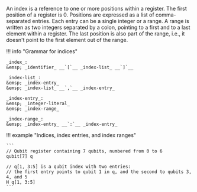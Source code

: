 An index is a reference to one or more positions within a register. The first position of a register is 0.
Positions are expressed as a list of comma-separated entries. Each entry can be a single integer or a range.
A range is written as two integers separated by a colon, pointing to a first and to a last element within a register.
The last position is also part of the range, i.e., it doesn't point to the first element out of the range.

!!! info "Grammar for indices"

    _index_:  
    &emsp; _identifier_ __`[`__ _index-list_ __`]`__
    
    _index-list_:  
    &emsp; _index-entry_  
    &emsp; _index-list_ __`,`__ _index-entry_

    _index-entry_:  
    &emsp; _integer-literal_  
    &emsp; _index-range_

    _index-range_:  
    &emsp; _index-entry_ __`:`__ _index-entry_

!!! example "Indices, index entries, and index ranges"

    ```
    // Qubit register containing 7 qubits, numbered from 0 to 6
    qubit[7] q 
    
    // q[1, 3:5] is a qubit index with two entries: 
    // the first entry points to qubit 1 in q, and the second to qubits 3, 4, and 5
    H q[1, 3:5]
    ```

